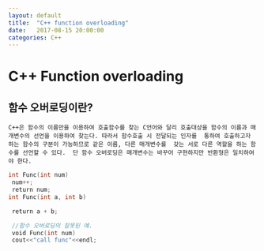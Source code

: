 ```yaml
---
layout: default
title:  "C++ function overloading"
date:   2017-08-15 20:00:00
categories: C++
---
```


# C++ Function overloading

## 함수 오버로딩이란?
`
C++은 함수의 이름만을 이용하여 호출함수를 찾는 C언어와 달리 호출대상을 함수의
이름과 매개변수의 선언을 이용하여 찾는다. 따라서 함수호출 시 전달되는 인자를 
통하여 호출하고자 하는 함수의 구분이 가능하므로 같은 이름, 다른 매개변수를 
갖는 서로 다른 역할을 하는 함수를 선언할 수 있다. 
단 함수 오버로딩은 매개변수는 바꾸어 구현하지만 반환형은 일치하여야 한다.  
`

```c
int Func(int num) 
 num++;
 return num;
int Func(int a, int b) 

 return a + b;

 //함수 오버로딩의 잘못된 예.
 void Func(int num) 
 cout<<"call func"<<endl;
```
